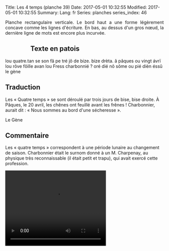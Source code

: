 Title: Les 4 temps (planche 39)
Date: 2017-05-01 10:32:55
Modified: 2017-05-01 10:32:55
Summary: 
Lang: fr
Series: planches
series_index: 46


<p style="text-align:justify;">Planche rectangulaire verticale. Le
bord haut a une forme légèrement concave comme les lignes d'écriture.
En bas, au dessus d'un gros nœud, la dernière ligne de mots est encore
plus incurvée.  </p>

<figure class="image-block" style="float: left;">
  <img alt="" src="{static}/images/planche_39.png">
  <figcaption style="max-width: 208px"></figcaption>
</figure>

## Texte en patois

lou quatre.tan se son fâ pe tré jô de bize. bize drèta. â pâques ou
vingt ávrï lou rôve fôille avan lou Fress charbonnié ?  oré dié nô
sôme ou pié dièn éssû le gène

## Traduction

Les « Quatre temps » se sont déroulé par trois jours de bise, bise
droite. À Pâques, le 20 avril, les chênes ont feuillé avant les
frênes ! Charbonnier, aurait dit : « Nous sommes au bord d'une
sécheresse ».

Le Gène

## Commentaire

Les « quatre temps » correspondent à une période lunaire au changement
de saison.  Charbonnier était le surnom donné à un M. Charpenay, au
physique très reconnaissable (il était petit et trapu), qui avait
exercé cette profession.

<video width="320" height="240" controls>
  <source src="https://d1njpgd0ygatdn.cloudfront.net/video_39-3.mp4" type="video/mp4">
</video>
